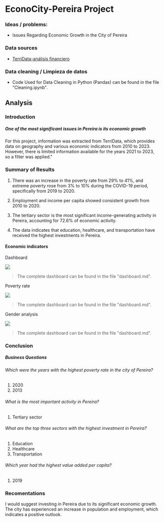 # EconoCity-Pereira Project

### Ideas / problems:

- Issues Regarding Economic Growth in the City of Pereira

### Data sources
 
 - [TerriData-análisis financiero](https://terridata.dnp.gov.co/index-app.html#/descargas "TerriData-análisis financiero")
 
### Data cleaning / Limpieza de datos

- Code Used for Data Cleaning in Python (Pandas) can be found in the file "Cleaning.ipynb".


## Analysis

### Introduction

##### One of the most significant issues in Pereira is its economic growth 

For this project, information was extracted from TerriData, which provides data on geography and various economic indicators from 2010 to 2023. However, there is limited information available for the years 2021 to 2023, so a filter was applied."


### Summary of Results

1. There was an increase in the poverty rate from 29% to 41%, and extreme poverty rose from 3% to 10% during the COVID-19 period, specifically from 2019 to 2020.

2. Employment and income per capita showed consistent growth from 2010 to 2020.

3. The tertiary sector is the most significant income-generating activity in Pereira, accounting for 72.6% of economic activity.              

4. The data indicates that education, healthcare, and transportation have received the highest investments in Pereira.


#### Economic indicators

Dashboard 

![](https://i.imgur.com/pzE0cjE.png[/img])

> The complete dashboard can be found in the file "dashboard.md".

Poverty rate

![](https://i.imgur.com/ls3g3m1.png[/img])

> The complete dashboard can be found in the file "dashboard.md".

Gender analysis

![](https://i.imgur.com/Kz2j1p4.png[/img])

> The complete dashboard can be found in the file "dashboard.md".

### Conclusion 

##### Business Questions

###### Which were the years with the highest poverty rate in the city of Pereira?

1.  2020
2. 2013

###### What is the most important activity in Pereira?

1. Tertiary sector

###### What are the top three sectors with the highest investment in Pereira?

1. Education
2. Healthcare
3. Transportation

###### Which year had the highest value added per capita?

1. 2019

### Recomentations 

I would suggest investing in Pereira due to its significant economic growth. The city has experienced an increase in population and employment, which indicates a positive outlook.

 
